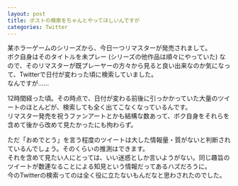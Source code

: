 ```yaml
---
layout: post
title: ポストの検索をちゃんとやってほしいんですが
categories: Twitter
---
```


某ホラーゲームのシリーズから、今日一つリマスターが発売されまして。  
ボク自身はそのタイトルを未プレー (シリーズの他作品は順々にやっていた) なので、そのリマスターが既プレーヤーの方々から見ると良い出来なのか気になって、Twitterで日付が変わった頃に検索していました。  
なんですが……

12時間経った頃。その時点で、日付が変わる前後に引っかかっていた大量のツイートのほとんどが、検索しても全く出てこなくなっているんです。  
リマスター発売を祝うファンアートとかも結構な数あって、ボク自身をそれらを含めて後から改めて見たかったにも拘わらず。

ただ「おめでとう」を言う程度のツイートは大した情報量・質がないと判断されているんでしょう。そのくらいの推測はできます。  
それを含めて見たい人にとっては、いい迷惑としか言いようがない。同じ趣旨のツイートが数連なることによる知見という情報だってあるハズだろうに。  
今のTwitterの検索ってのは全く役に立たないもんだなと思わされたのでした。
